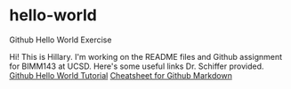 # hello-world
Github Hello World Exercise

Hi! This is Hillary. I'm working on the README files and Github assignment for BIMM143 at UCSD. Here's some useful links Dr. Schiffer provided.
[Github Hello World Tutorial](https://docs.github.com/en/get-started/quickstart/hello-world)
[Cheatsheet for Github Markdown](https://www.markdownguide.org/cheat-sheet/)
